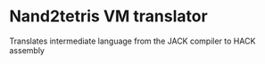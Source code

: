 # Nand2tetris VM translator
Translates intermediate language from the JACK compiler to HACK assembly
